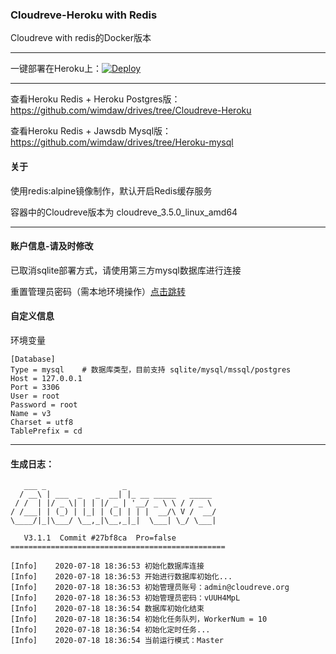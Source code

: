 ### Cloudreve-Heroku with Redis

Cloudreve with redis的Docker版本

---

一键部署在Heroku上：[![Deploy](https://www.herokucdn.com/deploy/button.svg)](https://www.heroku.com/deploy?template=https://github.com/wimdaw/drives)

---

查看Heroku Redis + Heroku Postgres版：https://github.com/wimdaw/drives/tree/Cloudreve-Heroku

查看Heroku Redis + Jawsdb Mysql版：https://github.com/wimdaw/drives/tree/Heroku-mysql

#### 关于

使用redis:alpine镜像制作，默认开启Redis缓存服务

容器中的Cloudreve版本为 cloudreve_3.5.0_linux_amd64

---

#### 账户信息-请及时修改

已取消sqlite部署方式，请使用第三方mysql数据库进行连接

重置管理员密码（需本地环境操作）[点击跳转](https://ifibe.com/posts/c12ba40e/#配置文件)

#### 自定义信息

环境变量
```
[Database]
Type = mysql    # 数据库类型，目前支持 sqlite/mysql/mssql/postgres
Host = 127.0.0.1
Port = 3306
User = root
Password = root
Name = v3
Charset = utf8
TablePrefix = cd
```

---

#### 生成日志：

```
   ___ _                 _
  / __\ | ___  _   _  __| |_ __ _____   _____
 / /  | |/ _ \| | | |/ _ | '__/ _ \ \ / / _ \
/ /___| | (_) | |_| | (_| | | |  __/\ V /  __/
\____/|_|\___/ \__,_|\__,_|_|  \___| \_/ \___|

   V3.1.1  Commit #27bf8ca  Pro=false
================================================

[Info]    2020-07-18 18:36:53 初始化数据库连接
[Info]    2020-07-18 18:36:53 开始进行数据库初始化...
[Info]    2020-07-18 18:36:53 初始管理员账号：admin@cloudreve.org
[Info]    2020-07-18 18:36:53 初始管理员密码：vUUH4MpL
[Info]    2020-07-18 18:36:54 数据库初始化结束
[Info]    2020-07-18 18:36:54 初始化任务队列，WorkerNum = 10
[Info]    2020-07-18 18:36:54 初始化定时任务...
[Info]    2020-07-18 18:36:54 当前运行模式：Master
```
